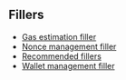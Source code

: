 ## Fillers

- [Gas estimation filler](gas_filler.md)
- [Nonce management filler](nonce_filler.md)
- [Recommended fillers](recommended_fillers.md)
- [Wallet management filler](wallet_filler.md)